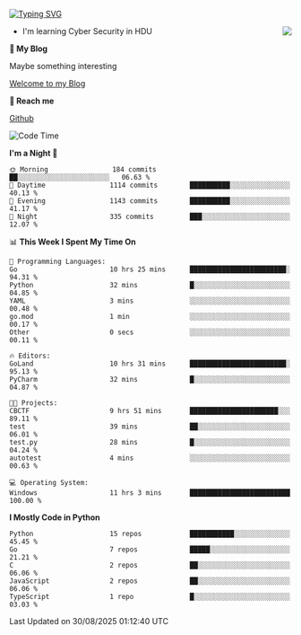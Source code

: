 [![Typing SVG](https://readme-typing-svg.herokuapp.com?font=Fira+Code&pause=1000&random=false&width=450&height=60&lines=Hello+%F0%9F%91%8B%F0%9F%8F%BB;I'm+JBNRZ)](https://git.io/typing-svg)

<a href="#">
  <img align="right" src="https://github-readme-stats.vercel.app/api?username=JBNRZ&show_icons=true&bg_color=15,f2f7fd,E0EAFC" />
</a>

- I'm learning Cyber Security in HDU

 **🌱 My Blog**

Maybe something interesting

[Welcome to my Blog](https://jbnrz.com.cn/)

 **💬 Reach me** 

[Github](https://github.com/JBNRZ)


<!--START_SECTION:waka-->
![Code Time](http://img.shields.io/badge/Code%20Time-1%2C384%20hrs%2055%20mins-blue)

**I'm a Night 🦉** 

```text
🌞 Morning                184 commits         ██░░░░░░░░░░░░░░░░░░░░░░░   06.63 % 
🌆 Daytime                1114 commits        ██████████░░░░░░░░░░░░░░░   40.13 % 
🌃 Evening                1143 commits        ██████████░░░░░░░░░░░░░░░   41.17 % 
🌙 Night                  335 commits         ███░░░░░░░░░░░░░░░░░░░░░░   12.07 % 
```


📊 **This Week I Spent My Time On** 

```text
💬 Programming Languages: 
Go                       10 hrs 25 mins      ████████████████████████░   94.31 % 
Python                   32 mins             █░░░░░░░░░░░░░░░░░░░░░░░░   04.85 % 
YAML                     3 mins              ░░░░░░░░░░░░░░░░░░░░░░░░░   00.48 % 
go.mod                   1 min               ░░░░░░░░░░░░░░░░░░░░░░░░░   00.17 % 
Other                    0 secs              ░░░░░░░░░░░░░░░░░░░░░░░░░   00.11 % 

🔥 Editors: 
GoLand                   10 hrs 31 mins      ████████████████████████░   95.13 % 
PyCharm                  32 mins             █░░░░░░░░░░░░░░░░░░░░░░░░   04.87 % 

🐱‍💻 Projects: 
CBCTF                    9 hrs 51 mins       ██████████████████████░░░   89.11 % 
test                     39 mins             ██░░░░░░░░░░░░░░░░░░░░░░░   06.01 % 
test.py                  28 mins             █░░░░░░░░░░░░░░░░░░░░░░░░   04.24 % 
autotest                 4 mins              ░░░░░░░░░░░░░░░░░░░░░░░░░   00.63 % 

💻 Operating System: 
Windows                  11 hrs 3 mins       █████████████████████████   100.00 % 
```

**I Mostly Code in Python** 

```text
Python                   15 repos            ███████████░░░░░░░░░░░░░░   45.45 % 
Go                       7 repos             █████░░░░░░░░░░░░░░░░░░░░   21.21 % 
C                        2 repos             ██░░░░░░░░░░░░░░░░░░░░░░░   06.06 % 
JavaScript               2 repos             ██░░░░░░░░░░░░░░░░░░░░░░░   06.06 % 
TypeScript               1 repo              █░░░░░░░░░░░░░░░░░░░░░░░░   03.03 % 
```




 Last Updated on 30/08/2025 01:12:40 UTC
<!--END_SECTION:waka-->
